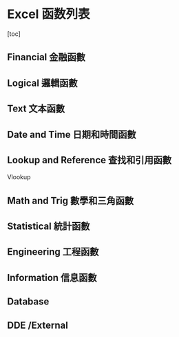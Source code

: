 # Excel 函数列表



[toc]

## Financial 金融函數



## Logical 邏輯函數



## Text 文本函數



## Date and Time 日期和時間函數



## Lookup and Reference 查找和引用函數

Vlookup

## Math and Trig 數學和三角函數



## Statistical 統計函數



## Engineering 工程函數



## Information 信息函數 



## Database



## DDE /External

